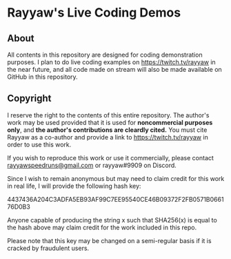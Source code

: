 # Rayyaw's Live Coding Demos

## About

All contents in this repository are designed for coding demonstration purposes. I plan to do live coding examples on https://twitch.tv/rayyaw in the near future, and all code made on stream will also be made available on GitHub in this repository.

## Copyright

I reserve the right to the contents of this entire repository. The author's work may be used provided that it is used for **noncommercial purposes only**, and **the author's contributions are cleardly cited.** You must cite Rayyaw as a co-author and provide a link to https://twitch.tv/rayyaw in order to use this work.

If you wish to reproduce this work or use it commercially, please contact rayyawspeedruns@gmail.com or rayyaw#9909 on Discord.

Since I wish to remain anonymous but may need to claim credit for this work in real life, I will provide the following hash key:

4437436A204C3ADFA5EB93AF99C7EE95540CE46B09372F2FB0571B066176D0B3

Anyone capable of producing the string x such that SHA256(x) is equal to the hash above may claim credit for the work included in this repo.

Please note that this key may be changed on a semi-regular basis if it is cracked by fraudulent users.
